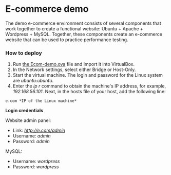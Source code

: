 # E-commerce demo

The demo e-commerce environment consists of several components that work together to create a functional website: Ubuntu + Apache + Wordpress + MySQL. Together, these components create an e-commerce website that can be used to  practice performance testing.

### How to deploy

1. Run [the Ecom-demo.ova]() file and import it into VirtualBox.
2. In the Network settings, select either Bridge or Host-Only.
3. Start the virtual machine. The login and password for the Linux system are *ubuntu:ubuntu*.
4. Enter the *ip r* command to obtain the machine's IP address, for example, *192.168.56.101*.
Next, in the hosts file of your host, add the following line:
```
e.com *IP of the Linux machine*
```
**Login credentials**

Website admin panel:
* Link: *http://e.com/admin*
* Username: *admin*
* Password: *admin*

MySQL:
* Username: *wordpress*
* Password: *wordpress*
